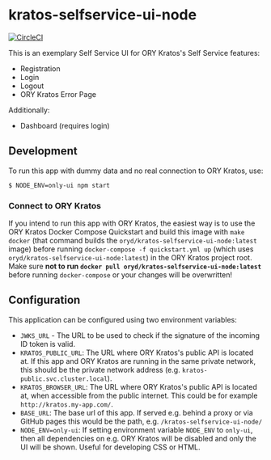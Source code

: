 # kratos-selfservice-ui-node

[![CircleCI](https://circleci.com/gh/ory/kratos-selfservice-ui-node.svg?style=badge)](https://circleci.com/gh/ory/kratos-selfservice-ui-node)

This is an exemplary Self Service UI for ORY Kratos's Self Service features:

- Registration
- Login
- Logout
- ORY Kratos Error Page

Additionally:

- Dashboard (requires login)

## Development

To run this app with dummy data and no real connection to ORY Kratos, use:

```shell script
$ NODE_ENV=only-ui npm start
```

### Connect to ORY Kratos

If you intend to run this app with ORY Kratos, the easiest way is to use the ORY Kratos Docker Compose Quickstart and build this image with `make docker` (that command builds the `oryd/kratos-selfservice-ui-node:latest` image) before running `docker-compose -f quickstart.yml up` (which uses `oryd/kratos-selfservice-ui-node:latest`) in the ORY Kratos project root. Make sure **not to run `docker pull oryd/kratos-selfservice-ui-node:latest`** before running `docker-compose` or your changes will be overwritten!

## Configuration

This application can be configured using two environment variables:

- `JWKS_URL` - The URL to be used to check if the signature of the incoming ID token is valid.
- `KRATOS_PUBLIC_URL`: The URL where ORY Kratos's public API is located at. If this app and ORY Kratos
    are running in the same private network, this should be the private network address (e.g. `kratos-public.svc.cluster.local`).
- `KRATOS_BROWSER_URL`: The URL where ORY Kratos's public API is located at, when accessible from the public internet.
    This could be for example `http://kratos.my-app.com/`.
- `BASE_URL`: The base url of this app. If served e.g. behind a proxy or via GitHub pages this would be the path, e.g.
    `/kratos-selfservice-ui-node/`
- `NODE_ENV=only-ui`: If setting environment variable `NODE_ENV` to `only-ui`, then all dependencies on
    e.g. ORY Kratos will be disabled and only the UI will be shown. Useful for developing CSS or HTML.
